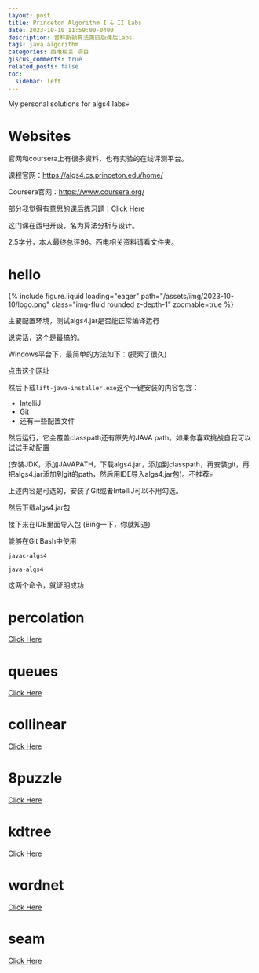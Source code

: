```yaml
---
layout: post
title: Princeton Algorithm I & II Labs
date: 2023-10-10 11:59:00-0400
description: 普林斯顿算法第四版课后Labs
tags: java algorithm
categories: 西电相关 项目
giscus_comments: true
related_posts: false
toc:
  sidebar: left
---
```


My personal solutions for algs4 labs💀

# Websites

官网和coursera上有很多资料，也有实验的在线评测平台。

课程官网：https://algs4.cs.princeton.edu/home/

Coursera官网：https://www.coursera.org/

部分我觉得有意思的课后练习题：[Click Here](https://github.com/Iamnotphage/Algs4-Labs/blob/main/Exercises/assignments.md)

这门课在西电开设，名为算法分析与设计。

2.5学分，本人最终总评96。西电相关资料请看文件夹。
# hello

<div class="row mt-3">
    <div class="col-sm mt-3 mt-md-0">
        {% include figure.liquid loading="eager" path="/assets/img/2023-10-10/logo.png" class="img-fluid rounded z-depth-1" zoomable=true %}
    </div>
</div>

主要配置环境，测试algs4.jar是否能正常编译运行

说实话，这个是最搞的。

Windows平台下，最简单的方法如下：(摸索了很久)

[点击这个网址](https://lift.cs.princeton.edu/java/windows/)

然后下载`lift-java-installer.exe`这个一键安装的内容包含：

* IntelliJ
* Git
* 还有一些配置文件


然后运行，它会覆盖classpath还有原先的JAVA path。如果你喜欢挑战自我可以试试手动配置

(安装JDK，添加JAVAPATH，下载algs4.jar，添加到classpath，再安装git，再把algs4.jar添加到git的path，然后用IDE导入algs4.jar包)。不推荐💀

上述内容是可选的，安装了Git或者IntelliJ可以不用勾选。

然后下载algs4.jar包

接下来在IDE里面导入包 (Bing一下，你就知道)

能够在Git Bash中使用

`javac-algs4`

`java-algs4`

这两个命令，就证明成功

# percolation

[Click Here](https://github.com/Iamnotphage/Algs4-Labs/blob/main/Percolation.md)

# queues

[Click Here](https://github.com/Iamnotphage/Algs4-Labs/blob/main/Queues.md)

# collinear

[Click Here](https://github.com/Iamnotphage/Algs4-Labs/blob/main/Collinear.md)

# 8puzzle

[Click Here](https://github.com/Iamnotphage/Algs4-Labs/blob/main/8puzzle.md)

# kdtree

[Click Here](https://github.com/Iamnotphage/Algs4-Labs/blob/main/KdTree.md)

# wordnet

[Click Here](https://github.com/Iamnotphage/Algs4-Labs/blob/main/WordNet.md)

# seam

[Click Here](https://github.com/Iamnotphage/Algs4-Labs/blob/main/Seam.md)